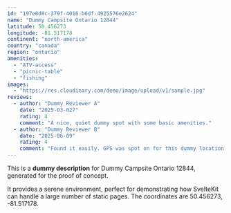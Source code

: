 ```yaml
---
id: "197e0d0c-379f-4016-b6df-4925576e2624"
name: "Dummy Campsite Ontario 12844"
latitude: 50.456273
longitude: -81.517178
continent: "north-america"
country: "canada"
region: "ontario"
amenities:
  - "ATV-access"
  - "picnic-table"
  - "fishing"
images:
  - "https://res.cloudinary.com/demo/image/upload/v1/sample.jpg"
reviews:
  - author: "Dummy Reviewer A"
    date: "2025-03-027"
    rating: 4
    comment: "A nice, quiet dummy spot with some basic amenities."
  - author: "Dummy Reviewer B"
    date: "2025-06-09"
    rating: 4
    comment: "Found it easily. GPS was spot on for this dummy location."
---
```


This is a **dummy description** for Dummy Campsite Ontario 12844, generated for the proof of concept.

It provides a serene environment, perfect for demonstrating how SvelteKit can handle a large number of static pages. The coordinates are 50.456273, -81.517178.
